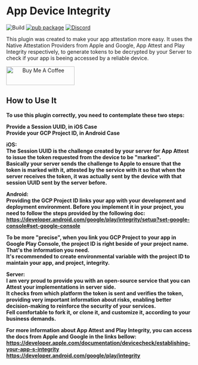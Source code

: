 # App Device Integrity
![Build](https://github.com/Erluan/app_device_integrity/workflows/Build/badge.svg)
[![pub package]()](https://pub.dartlang.org/app_device_integrity)
<a href="https://discord.gg/8GEp4dgM"><img src="https://img.shields.io/discord/765557403865186374.svg?logo=discord&color=blue" alt="Discord"></a>

This plugin was created to make your app attestation more easy. It uses the Native Attestation Providers from Apple and Google, App Attest and Play Integrity respectively, to generate tokens to be decrypted by your Server to check if your app is beeing accessed by a reliable device.

<a align="center" href="https://www.buymeacoffee.com/erluan" target="_blank"><img src="https://cdn.buymeacoffee.com/buttons/default-yellow.png" alt="Buy Me A Coffee" height="50" width="183"></a><b>

## How to Use It

To use this plugin correctly, you need to contemplate these two steps:

Provide a Session UUID, in iOS Case<br>
Provide your GCP Project ID, in Android Case<br>

**iOS:**<br>
The Session UUID is the challenge created by your server for App Attest to issue the token requested from the device to be "marked".<br>
Basically your server sends the challenge to Apple to ensure that the token is marked with it, attested by the service with it so that when the server receives the token, it was actually sent by the device with that session UUID sent by the server before.

**Android:**<br>
Providing the GCP Project ID links your app with your development and deployment environment. Before you implement it in your project, you need to follow the steps provided by the following doc:<br>
https://developer.android.com/google/play/integrity/setup?set-google-console#set-google-console

To be more "precise", when you link you GCP Project to your app in Google Play Console, the project ID is right beside of your project name. That's the information you need.<br>
It's recommended to create environmental variable with the project ID to maintain your app, and project, integrity.

**Server:**<br>
I am very proud to provide you with an open-source service that you can Attest your implementations in server side.<br>
It checks from which platform the token is sent and verifies the token, providing very important information about risks, enabling better decision-making to reinforce the security of your services.<br>
Fell comfortable to fork it, or clone it, and customize it, according to your business demands.

For more information about App Attest and Play Integrity, you can access the docs from Apple and Google in the links bellow:<br>
https://developer.apple.com/documentation/devicecheck/establishing-your-app-s-integrity
https://developer.android.com/google/play/integrity

